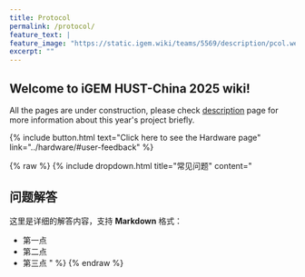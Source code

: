 ```yaml
---
title: Protocol
permalink: /protocol/
feature_text: |
feature_image: "https://static.igem.wiki/teams/5569/description/pcol.webp"
excerpt: ""
---
```


## Welcome to iGEM HUST-China 2025 wiki!

All the pages are under construction, please check [description](description) page for more information about this year's project briefly.

{% include button.html text="Click here to see the Hardware page" link="../hardware/#user-feedback" %}

{% raw %}
{% include dropdown.html 
   title="常见问题" 
   content="
## 问题解答

这里是详细的解答内容，支持 **Markdown** 格式：

- 第一点
- 第二点
- 第三点
" 
%}
{% endraw %}
